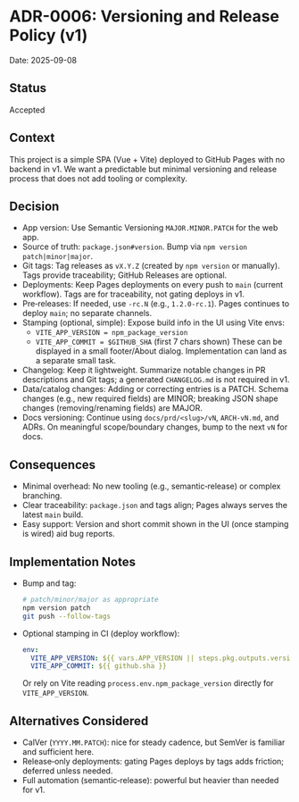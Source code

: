 # ADR-0006: Versioning and Release Policy (v1)

Date: 2025-09-08

## Status

Accepted

## Context

This project is a simple SPA (Vue + Vite) deployed to GitHub Pages with no backend in v1. We want a predictable but minimal versioning and release process that does not add tooling or complexity.

## Decision

- App version: Use Semantic Versioning `MAJOR.MINOR.PATCH` for the web app.
- Source of truth: `package.json#version`. Bump via `npm version patch|minor|major`.
- Git tags: Tag releases as `vX.Y.Z` (created by `npm version` or manually). Tags provide traceability; GitHub Releases are optional.
- Deployments: Keep Pages deployments on every push to `main` (current workflow). Tags are for traceability, not gating deploys in v1.
- Pre‑releases: If needed, use `-rc.N` (e.g., `1.2.0-rc.1`). Pages continues to deploy `main`; no separate channels.
- Stamping (optional, simple): Expose build info in the UI using Vite envs:
  - `VITE_APP_VERSION = npm_package_version`
  - `VITE_APP_COMMIT = $GITHUB_SHA` (first 7 chars shown)
  These can be displayed in a small footer/About dialog. Implementation can land as a separate small task.
- Changelog: Keep it lightweight. Summarize notable changes in PR descriptions and Git tags; a generated `CHANGELOG.md` is not required in v1.
- Data/catalog changes: Adding or correcting entries is a PATCH. Schema changes (e.g., new required fields) are MINOR; breaking JSON shape changes (removing/renaming fields) are MAJOR.
- Docs versioning: Continue using `docs/prd/<slug>/vN`, `ARCH-vN.md`, and ADRs. On meaningful scope/boundary changes, bump to the next `vN` for docs.

## Consequences

- Minimal overhead: No new tooling (e.g., semantic‑release) or complex branching.
- Clear traceability: `package.json` and tags align; Pages always serves the latest `main` build.
- Easy support: Version and short commit shown in the UI (once stamping is wired) aid bug reports.

## Implementation Notes

- Bump and tag:

  ```sh
  # patch/minor/major as appropriate
  npm version patch
  git push --follow-tags
  ```

- Optional stamping in CI (deploy workflow):

  ```yaml
  env:
    VITE_APP_VERSION: ${{ vars.APP_VERSION || steps.pkg.outputs.version }}
    VITE_APP_COMMIT: ${{ github.sha }}
  ```

  Or rely on Vite reading `process.env.npm_package_version` directly for `VITE_APP_VERSION`.

## Alternatives Considered

- CalVer (`YYYY.MM.PATCH`): nice for steady cadence, but SemVer is familiar and sufficient here.
- Release‑only deployments: gating Pages deploys by tags adds friction; deferred unless needed.
- Full automation (semantic‑release): powerful but heavier than needed for v1.
